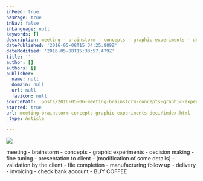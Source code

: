 ```yaml
---
inFeed: true
hasPage: true
inNav: false
inLanguage: null
keywords: []
description: meeting - brainstorm - concepts - graphic experiments - decision making - fine tuning - presentation to client - (modification of some details) - validation by the client - file completion - manufacturing follow up - delivery - invoicing - check bank account - BUY COFFEE
datePublished: '2016-05-08T15:34:25.889Z'
dateModified: '2016-05-08T15:33:57.479Z'
title: ''
author: []
authors: []
publisher:
  name: null
  domain: null
  url: null
  favicon: null
sourcePath: _posts/2016-05-06-meeting-brainstorm-concepts-graphic-experiments-deci.md
starred: true
url: meeting-brainstorm-concepts-graphic-experiments-deci/index.html
_type: Article

---
```

![](https://the-grid-user-content.s3-us-west-2.amazonaws.com/5e89624e-b5a1-44d7-9f0a-907dc2e0945e.jpg)

meeting - brainstorm - concepts - graphic experiments - decision making - fine tuning - presentation to client - (modification of some details) - validation by the client - file completion - manufacturing follow up - delivery - invoicing - check bank account - BUY COFFEE